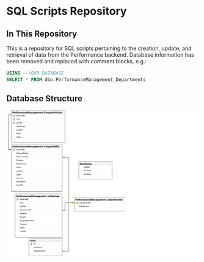# SQL Scripts Repository

## In This Repository

This is a repository for SQL scripts pertaining to the creation, update, and retrieval of data from the Performance backend. Database information has been removed and replaced with comment blocks, e.g.:

```sql
USING --YOUR DATABASE
SELECT * FROM dbo.PerformanceManagement_Departments
```

## Database Structure
![DB Structure](/DatabaseDiagram.png)
